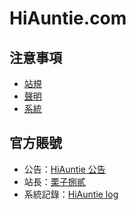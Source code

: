 # HiAuntie.com

## 注意事項

* [站規](rule.md)
* [聲明](declaration.md)
* [系統](system.md)

## 官方賬號

* 公告：[HiAuntie 公告](https://hiauntie.com/@HiAuntie)
* 站長：[栗子捌貳](https://hiauntie.com/@luzi82)
* 系統記錄：[HiAuntie log](https://hiauntie.com/@HiAuntieVerbose)
